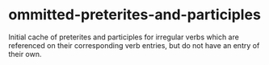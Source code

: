# ommitted-preterites-and-participles

Initial cache of preterites and participles for irregular verbs which are referenced on their corresponding verb entries, but
do not have an entry of their own.